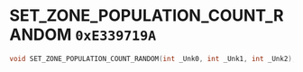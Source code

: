 # SET_ZONE_POPULATION_COUNT_RANDOM `0xE339719A`

```cpp
void SET_ZONE_POPULATION_COUNT_RANDOM(int _Unk0, int _Unk1, int _Unk2);
```